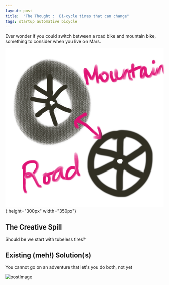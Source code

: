 ```yaml
---
layout: post
title:  "The Thought :  Bi-cycle tires that can change"
tags: startup automative bicycle
---
```


<p> Ever wonder if you could switch between a road bike and mountain bike, something to consider when you live on Mars. </p>

![bikeTires](/public/img/post/bikeTiresThatCanCHange.jpeg){:height="300px" width="350px"}
<!-- ![postImage](/public/img/logo.jpg){:.foo} --> 

## The Creative Spill
<p> Should be we start with tubeless tires? </p>

## Existing (meh!) Solution(s)
<p> You cannot go on an adventure that let's you do both, not yet </p>

![postImage](https://www.sportivecyclist.com/wp-content/uploads/hybrid-vs-road-bike.jpg)
